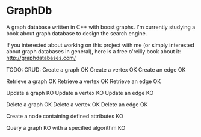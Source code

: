 GraphDb
=======

A graph database written in C++ with boost graphs.
I'm currently studying a book about graph database to design the search engine.

If you interested about working on this project with me
(or simply interested about graph databases in general),
here is a free o'reilly book about it:
http://graphdatabases.com/

TODO:
CRUD:
  Create a graph    OK
  Create a vertex   OK
  Create an edge    OK

  Retrieve a graph  OK
  Retrieve a vertex OK
  Retrieve an edge  OK

  Update a graph    KO
  Update a vertex   KO
  Update an edge    KO
  
  Delete a graph    OK
  Delete a vertex   OK
  Delete an edge    OK
  
  Create a node containing defined attributes KO
  
  Query a graph     KO
  with a specified algorithm  KO
